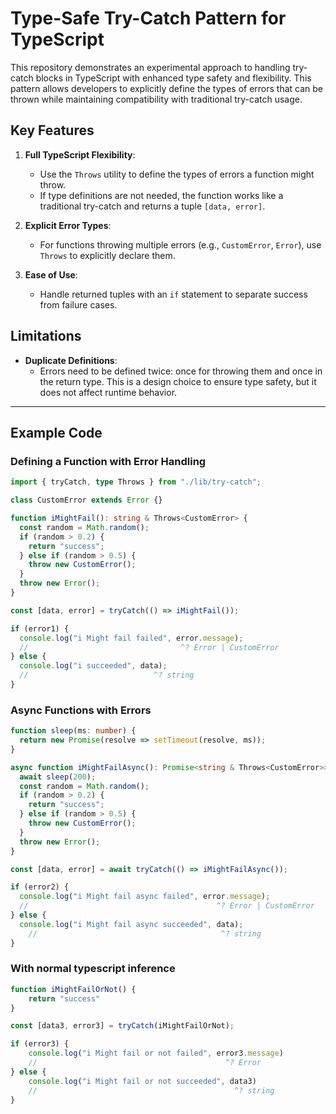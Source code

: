 # Type-Safe Try-Catch Pattern for TypeScript

This repository demonstrates an experimental approach to handling try-catch blocks in TypeScript with enhanced type safety and flexibility. This pattern allows developers to explicitly define the types of errors that can be thrown while maintaining compatibility with traditional try-catch usage.

## Key Features

1. **Full TypeScript Flexibility**: 
   - Use the `Throws` utility to define the types of errors a function might throw.
   - If type definitions are not needed, the function works like a traditional try-catch and returns a tuple `[data, error]`.

2. **Explicit Error Types**:
   - For functions throwing multiple errors (e.g., `CustomError`, `Error`), use `Throws` to explicitly declare them.

3. **Ease of Use**:
   - Handle returned tuples with an `if` statement to separate success from failure cases.

## Limitations

- **Duplicate Definitions**: 
  - Errors need to be defined twice: once for throwing them and once in the return type. This is a design choice to ensure type safety, but it does not affect runtime behavior.

---

## Example Code

### Defining a Function with Error Handling

```typescript
import { tryCatch, type Throws } from "./lib/try-catch";

class CustomError extends Error {}

function iMightFail(): string & Throws<CustomError> {
  const random = Math.random();
  if (random > 0.2) {
    return "success";
  } else if (random > 0.5) {
    throw new CustomError();
  }
  throw new Error();
}

const [data, error] = tryCatch(() => iMightFail());

if (error1) {
  console.log("i Might fail failed", error.message);
  //                                  ^? Error | CustomError
} else {
  console.log("i succeeded", data);
  //                            ^? string
}

```

### Async Functions with Errors

```typescript
function sleep(ms: number) {
  return new Promise(resolve => setTimeout(resolve, ms));
}

async function iMightFailAsync(): Promise<string & Throws<CustomError>> {
  await sleep(200);
  const random = Math.random();
  if (random > 0.2) {
    return "success";
  } else if (random > 0.5) {
    throw new CustomError();
  }
  throw new Error();
}

const [data, error] = await tryCatch(() => iMightFailAsync());

if (error2) {
  console.log("i Might fail async failed", error.message);
  //                                          ^? Error | CustomError
} else {
  console.log("i Might fail async succeeded", data);
    //                                         ^? string
}
```

### With normal typescript inference

```typescript
function iMightFailOrNot() {
    return "success"
}

const [data3, error3] = tryCatch(iMightFailOrNot);

if (error3) {
    console.log("i Might fail or not failed", error3.message)
    //                                          ^? Error
} else {
    console.log("i Might fail or not succeeded", data3)
    //                                            ^? string
}
```
